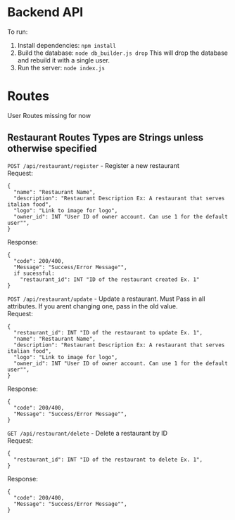 Backend API 
===================
To run: 

1. Install dependencies: `npm install`
2. Build the database: `node db_builder.js drop`
  This will drop the database and rebuild it with a single user.
3. Run the server: `node index.js`

Routes
===================
User Routes missing for now

Restaurant Routes
Types are Strings unless otherwise specified
-------------------
`POST /api/restaurant/register` - Register a new restaurant  
  Request: 
  ```
  {
    "name": "Restaurant Name",
    "description": "Restaurant Description Ex: A restaurant that serves italian food",
    "logo": "Link to image for logo",
    "owner_id": INT "User ID of owner account. Can use 1 for the default user"",
  }
  ```
  Response: 
  ```
  {
    "code": 200/400,
    "Message": "Success/Error Message"",
    if sucessful:
      "restaurant_id": INT "ID of the restaurant created Ex. 1"
  }
  ```
`POST /api/restaurant/update` - Update a restaurant. Must Pass in all attributes. If you arent changing one, pass in the old value.  
  Request: 
  ```
  {
    "restaurant_id": INT "ID of the restaurant to update Ex. 1",
    "name": "Restaurant Name",
    "description": "Restaurant Description Ex: A restaurant that serves italian food",
    "logo": "Link to image for logo",
    "owner_id": INT "User ID of owner account. Can use 1 for the default user"",
  }
  ```
  Response: 
  ```
  {
    "code": 200/400,
    "Message": "Success/Error Message"",
  }
  ```

`GET /api/restaurant/delete` - Delete a restaurant by ID  
  Request: 
  ```
  {
    "restaurant_id": INT "ID of the restaurant to delete Ex. 1",
  }
  ```
  Response: 
  ```
  {
    "code": 200/400,
    "Message": "Success/Error Message"",
  }
  ```

